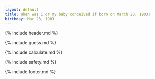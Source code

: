```yaml
---
layout: default
title: When was I or my baby conceived if born on March 23, 1903?
birthday: Mar 23, 1903
---
```


{% include header.md %}

{% include guess.md %}

{% include calculate.md %}

{% include safety.md %}

{% include footer.md %}



